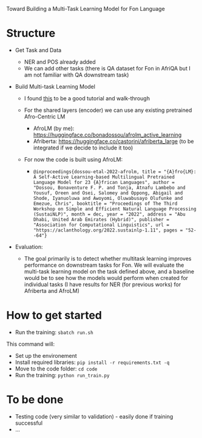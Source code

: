 Toward Building a Multi-Task Learning Model for Fon Language

# Structure
- Get Task and Data
    - NER and POS already added
    - We can add other tasks (there is QA dataset for Fon in AfriQA but I am not familiar with QA downstream task)

- Build Multi-task Learning Model
    - I found [this](https://towardsdatascience.com/multi-task-learning-with-pytorch-and-fastai-6d10dc7ce855?gi=362f8e810585 ) to be a good tutorial and walk-through
    - For the shared layers (encoder) we can use any existing pretrained Afro-Centric LM
        - AfroLM (by me): https://huggingface.co/bonadossou/afrolm_active_learning
        - Afriberta: https://huggingface.co/castorini/afriberta_large (to be integrated if we decide to include it too)

    - For now the code is built using AfroLM:
        - `@inproceedings{dossou-etal-2022-afrolm, title = "{A}fro{LM}: A Self-Active Learning-based Multilingual Pretrained Language Model for 23 {A}frican Languages", author = "Dossou, Bonaventure F. P. and Tonja, Atnafu Lambebo and Yousuf, Oreen and Osei, Salomey and Oppong, Abigail and Shode, Iyanuoluwa and Awoyomi, Oluwabusayo Olufunke and Emezue, Chris", booktitle = "Proceedings of The Third Workshop on Simple and Efficient Natural Language Processing (SustaiNLP)", month = dec, year = "2022", address = "Abu Dhabi, United Arab Emirates (Hybrid)", publisher = "Association for Computational Linguistics", url = "https://aclanthology.org/2022.sustainlp-1.11", pages = "52--64"}`

- Evaluation:
    - The goal primarily is to detect whether multitask learning improves performance on downstream tasks for Fon. We will evaluate the multi-task learning model on the task defined above, and a baseline would be to see how the models would perform when created for individual tasks (I have results for NER (for previous works) for Afriberta and AfroLM)

# How to get started

- Run the training: `sbatch run.sh`

This command will:

- Set up the environement
- Install required libraries: `pip install -r requirements.txt -q`
- Move to the code folder: `cd code`
- Run the training: `python run_train.py`


# To be done

- Testing code (very similar to validation) - easily done if training successful
- ...